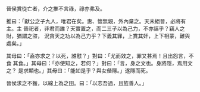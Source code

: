 晉侯賞從亡者，介之推不言祿，祿亦弗及。

推曰：「獻公之子九人，唯君在矣。惠、懷無親，外內棄之。天未絕晉，必將有主。主
晉祀者，非君而誰？天實置之，而二三子以為己力，不亦誣乎？竊人之財，猶謂之盜，
況貪天之功以為己力乎？下義其罪，上賞其奸，上下相蒙，難與處矣。」

其母曰：「盍亦求之？以死，誰懟？」對曰：「尤而效之，罪又甚焉！且出怨言，不食
其食。」其母曰：「亦使知之，若何？」對曰：「言，身之文也。身將隱，焉用文之？
是求顯也。」其母曰：「能如是乎？與女偕隱。」遂隱而死。

晉侯求之不獲，以綿上為之田。曰：「以志吾過，且旌善人。」

